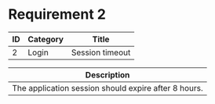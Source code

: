 # Requirement 2

| ID   | Category   | Title       |
|------|------------|-------------|
| 2 | Login | Session timeout |

| Description |
| ----- |
| The application session should expire after 8 hours. |

